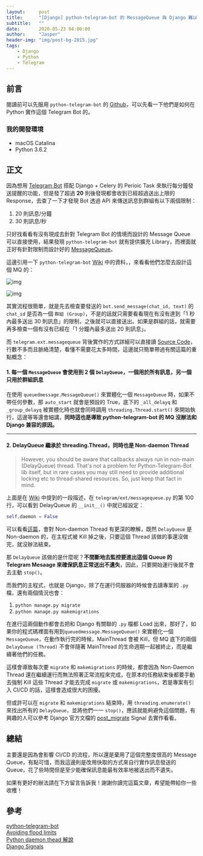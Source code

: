 ```yaml
---
layout:     post
title:      "[Django] python-telegram-bot 的 MessageQueue 與 Django 難以兼容的問題"
subtitle:   ""
date:       2020-05-23 04:00:00
author:     "Jasper"
header-img: "img/post-bg-2015.jpg"
tags:
    - Django
    - Python
    - Telegram
---
```

## 前言

閱讀前可以先服用 `python-telegram-bot` 的 [Github](https://github.com/python-telegram-bot/python-telegram-bot)，可以先看一下他們是如何在 Python 實作這個 Telegram Bot 的。


### 我的開發環境
 - macOS Catalina
 - Python 3.6.2

## 正文

因為想用 [Telegram Bot](https://core.telegram.org/bots/api) 搭配 Django + Celery 的 Perioic Task 來執行每分鐘發送提醒的功能，但是發了超過 **20** 則後發現都會收到已經超過送出上限的 Response，去查了一下才發現 Bot 透過 API 來傳送訊息到群組有以下兩個限制：

1. 20 則訊息/分鐘
2. 30 則訊息/秒

只好找看看有沒有現成去針對 Telegram Bot 的情境而設計的 Message Queue 可以直接使用，結果發現 `python-telegram-bot` 就有提供擴充 Library，而裡面就正好有針對限制而設計好的 [MessageQueue](https://python-telegram-bot.readthedocs.io/en/latest/telegram.ext.messagequeue.html)。

這邊引用一下 `python-telegram-bot` [Wiki](https://github.com/python-telegram-bot/python-telegram-bot/wiki/Avoiding-flood-limits) 中的資料，，來看看他們怎麼去設計這個 MQ 的：

![img](https://cloud.githubusercontent.com/assets/16870636/23493181/82244f60-ff12-11e6-8fd7-679fdbd16b04.png)

![img](https://user-images.githubusercontent.com/16870636/28248541-e7cfca4a-6a4e-11e7-84e8-ad1992e21fd4.png)

其實流程很簡單，就是先去檢查要發送的 `bot.send_message(chat_id, text)` 的 `chat_id` 是否為一個 `群組 (Group)`，不是的話就只需要看看現在有沒有達到「1 秒內最多送出 30 則訊息」的限制，之後就可以直接送出。如果是群組的話，就需要再多檢查一個有沒有已經在「1 分鐘內最多送出 20 則訊息」。

而 `telegram.ext.messagequeue` 背後實作的方式詳細可以直接讀 [Source Code](https://github.com/python-telegram-bot/python-telegram-bot/blob/master/telegram/ext/messagequeue.py)，行數不多而且脈絡清楚，看懂不需要花太多時間，這邊就只簡單帶過有關這篇的重點概念：

#### 1. 每一個 `MessageQueue` 會使用到 **2** 個 `DelayQueue`，一個用於所有訊息，另一個只用於群組訊息

在使用 `queuedmessage.MessageQueue()` 來實體化一個 `MessageQueue` 時，如果不帶任何參數，那 `auto_start` 就會是預設的 True，底下的 `_all_delayq` 和 `_group_delayq` 被實體化時也就會同時調用 `threading.Thread.start()` 來開始執行，這邊等等還會細講，**同時這也是導致 python-telegram-bot 的 MQ 沒辦法和 Django 兼容的原因。**

---

#### 2. DelayQueue 繼承於 threading.Thread，同時也是 Non-daemon Thread

> However, you should be aware that callbacks always run in non-main (DelayQueue) thread. That's not a problem for Python-Telegram-Bot lib itself, but in rare cases you may still need to provide additional locking etc to thread-shared resources. So, just keep that fact in mind.

上面是在 [Wiki](https://github.com/python-telegram-bot/python-telegram-bot/wiki/Avoiding-flood-limits) 中提到的一段描述，在 `telegram/ext/messagequeue.py` 的第 100 行，可以看到 DelayQueue 的 `__init__()` 中就已經設定：

```python
self.daemon = False
```

可以看看[這篇](https://myapollo.com.tw/zh-tw/python-daemon-thread/)，會對 Non-daemon Thread 有更深的瞭解，既然 `DelayQueue` 是 Non-daemon 的，在主程式被 Kill 掉之後，只要這個 Thread 該做的事還沒做完，就沒辦法結束。

那 `DelayQueue` 該做的是什麼呢？**不間斷地去監控要進出這個 Queue 的 Telegram Mesaage 來確保訊息正常送出不遺失**，因此，只要開始運行後就不會去主動 `stop()`。

而我們的主程式，也就是 Django，除了在運行伺服器的時候會去讀專案的 `.py` 檔，還有兩個情況也會：

1. `python manage.py migrate`
2. `python manage.py makemigrations`

在進行這兩個動作都會去把和 Django 有關聯的 `.py` 檔都 Load 出來，那好了，如果你的程式碼裡面有用到`queuedmessage.MessageQueue()` 來實體化一個 `MessageQueue`，在動作執行完的時候，MainThread 會被 Kill，但 MQ 底下的兩個 `DelayQueue (Thread)` 不會伴隨著 MainThread 的生命週期一起被終止，而是繼續著他們的任務。

這樣會導致每次要 `migrate` 和 `makemigrations` 的時候，都會因為 Non-Daemon Thread 還在繼續運行而無法照著正常流程來完成，在原本的任務結束後都要手動去強制 Kill 這些 Thread 才能去完成 `migrate` 或 `makemigrations`，若是專案有引入 CI/CD 的話，這樣會造成很大的困擾。

但或許可以在 `migrate` 和 `makemigrations` 結束時，用 `threading.enumerate()` 來找出所有的 `DelayQueue`，並將他們一一 `stop()`，應該就能夠避免這個問題，有興趣的人可以參考 Django 官方文檔的 [post_migrate](https://docs.djangoproject.com/en/3.0/ref/signals/#post-migrate) Signal 去實作看看。

## 總結

主要還是因為會影響 CI/CD 的流程，所以還是棄用了這個完整度很高的 Message Queue，有點可惜，而我這邊則是改用快取的方式來自行實作訊息發送的 Queue，花了些時間但是至少能確保訊息能最有效率地被送出而不遺失。

如果有更好的辦法請在下方留言告訴我！謝謝你讀完這篇文章，希望能帶給你一些收穫！

## 參考

[python-telegram-bot](https://github.com/python-telegram-bot/python-telegram-bot)<br>
[Avoiding flood limits](https://github.com/python-telegram-bot/python-telegram-bot/wiki/Avoiding-flood-limits)<br>
[Python daemon thead 解說](https://myapollo.com.tw/zh-tw/python-daemon-thread/)<br>
[Django Signals](https://docs.djangoproject.com/en/3.0/ref/signals/#post-migrate)